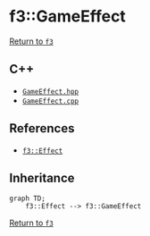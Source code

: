# f3::GameEffect

[Return to `f3`](/docs/f3.md)

## C++

- [`GameEffect.hpp`](/c++/include/GameEffect.hpp)
- [`GameEffect.cpp`](/c++/source/GameEffect.cpp)

## References

- [`f3::Effect`](/docs/f3/Effect.md)

## Inheritance

```mermaid
graph TD;
    f3::Effect --> f3::GameEffect
```

[Return to `f3`](/docs/f3.md)